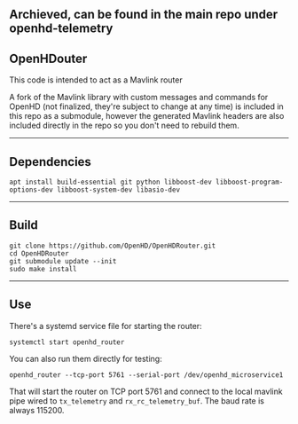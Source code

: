 ## Archieved, can be found in the main repo under openhd-telemetry

## OpenHDouter

This code is intended to act as a Mavlink router

A fork of the Mavlink library with custom messages and commands for OpenHD (not finalized, they're subject to change at any time) is included in this repo as a submodule, however the generated Mavlink headers are also included directly in the repo so you don't need to rebuild them.

----

## Dependencies

    apt install build-essential git python libboost-dev libboost-program-options-dev libboost-system-dev libasio-dev

----

## Build

    git clone https://github.com/OpenHD/OpenHDRouter.git
    cd OpenHDRouter
    git submodule update --init
    sudo make install

-----

## Use

There's a systemd service file for starting the router:

    systemctl start openhd_router

You can also run them directly for testing:

    openhd_router --tcp-port 5761 --serial-port /dev/openhd_microservice1

That will start the router on TCP port 5761 and connect to the local mavlink pipe wired to `tx_telemetry`
and `rx_rc_telemetry_buf`. The baud rate is always 115200.
